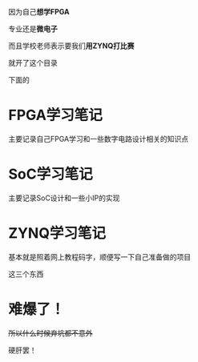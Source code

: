 因为自己**想学FPGA**

专业还是**微电子**

而且学校老师表示要我们**用ZYNQ打比赛**

就开了这个目录

下面的

# FPGA学习笔记

主要记录自己FPGA学习和一些数字电路设计相关的知识点

# SoC学习笔记

主要记录SoC设计和一些小IP的实现

# ZYNQ学习笔记

基本就是照着网上教程码字，顺便写一下自己准备做的项目

这三个东西

# 难爆了！

~~所以什么时候弃坑都不意外~~

硬肝罢！
